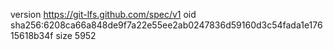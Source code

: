 version https://git-lfs.github.com/spec/v1
oid sha256:6208ca66a848de9f7a22e55ee2ab0247836d59160d3c54fada1e17615618b34f
size 5952
